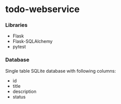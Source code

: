# todo-webservice


### Libraries
- Flask
- Flask-SQLAlchemy
- pytest


### Database
Single table SQLite database with following columns:
- id
- title
- description
- status
